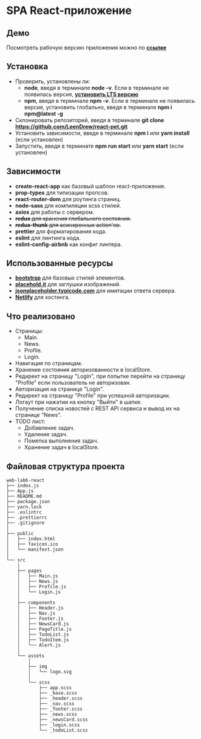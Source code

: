 # SPA React-приложение

## Демо

Посмотреть рабочую версию приложения можно по **[ссылке](https://practical-pare-fc7514.netlify.app/)**

## Установка

- Проверить, установлены ли:
  - **node**, введя в терминале **node -v**. Если в терминале не появилась версия, **[установить LTS версию](https://nodejs.org)**
  - **npm**, введя в терминале **npm -v**. Если в терминале не появилась версия, установить глобально, введя в терминале **npm i npm@latest -g**
- Склонировать репозиторий, введя в терминале **git clone https://github.com/LeenDrew/react-pet.git**
- Установить зависимости, введя в терминале **npm i** или **yarn install** (если установлен)
- Запустить, введя в терминате **npm run start** или **yarn start** (если установлен)

## Зависимости

- **create-react-app** как базовый шаблон react-приложения.
- **prop-types** для типизации пропсов.
- **react-router-dom** для роутинга страниц.
- **node-sass** для компиляции scss стилей.
- **axios** для работы с сервером.
- ~~**redux** для хранения глобального состояния.~~
- ~~**redux-thunk** для асинхронных action'ов.~~
- **prettier** для форматирования кода.
- **eslint** для линтинга кода.
- **eslint-config-airbnb** как конфиг линтера.

## Использованные ресурсы

- **[bootstrap](https://getbootstrap.com)** для базовых стилей элементов.
- **[placehold.it](https://placeholder.com)** для заглушки изображений.
- **[jsonplaceholder.typicode.com](http://jsonplaceholder.typicode.com)** для имитации ответа сервера.
- **[Netlify](https://www.netlify.com/)** для хостинга.

## Что реализовано

- Страницы:
  - Main.
  - News.
  - Profile.
  - Login.
- Навигация по страницам.
- Хранение состояния авторизованности в localStore.
- Редирект на страницу "Login", при попытке перейти на страницу "Profile" если пользователь не авторизован.
- Авторизация на странице "Login".
- Редирект на страницу "Profile" при успешной авторизации.
- Логаут при нажатии на кнопку "Выйти" в шапке.
- Получение списка новостей с REST API сервиса и вывод их на странице "News".
- TODO лист:
  - Добавление задач.
  - Удаление задач.
  - Пометка выполнения задач.
  - Хранение задач в localStore.

## Файловая структура проекта

```
web-lab6-react
├── index.js
├── App.js
├── README.md
├── package.json
├── yarn.lock
├── .eslintrc
├── .prettierrc
├── .gitignore
│
├── public
│   ├── index.html
│   ├── favicon.ico
│   └── manifest.json
│
└── src
    │
    ├── pages
    │   ├── Main.js
    │   ├── News.js
    │   ├── Profile.js
    │   └── Login.js
    │
    ├── components
    │   ├── Header.js
    │   ├── Nav.js
    │   ├── Footer.js
    │   ├── NewsCard.js
    │   ├── PageTitle.js
    │   ├── TodoList.js
    │   ├── TodoItem.js
    │   └── Alert.js
    │
    └── assets
        │
        ├── img
        │   └── logo.svg
        │
        └── scss
            ├── app.scss
            ├── _base.scss
            ├── _header.scss
            ├── _nav.scss
            ├── _footer.scss
            ├── _news.scss
            ├── _newsCard.scss
            ├── _login.scss
            └── _todoList.scss
```

